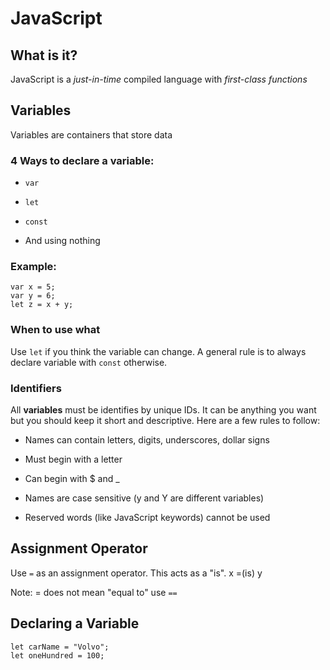 # JavaScript

## What is it?

JavaScript is a *just-in-time* compiled language with *first-class functions*

## Variables

Variables are containers that store data

### 4 Ways to declare a variable:

- ```var```

- ```let```

- ```const``` 

- And using nothing

### Example:

```
var x = 5;
var y = 6;
let z = x + y;
```

### When to use what

Use ```let``` if you think the variable can change. A general rule is to always declare variable with ```const``` otherwise.

### Identifiers

All **variables** must be identifies by unique IDs. It can be anything you want but you should keep it short and descriptive. Here are a few rules to follow:

- Names can contain letters, digits, underscores, dollar signs

- Must begin with a letter

- Can begin with $ and _

- Names are case sensitive (y and Y are different variables)

- Reserved words (like JavaScript keywords) cannot be used

## Assignment Operator

Use ```=``` as an assignment operator. This acts as a "is". x =(is) y

Note: = does not mean "equal to" use ```==```

## Declaring a Variable

```
let carName = "Volvo";
let oneHundred = 100;
```
